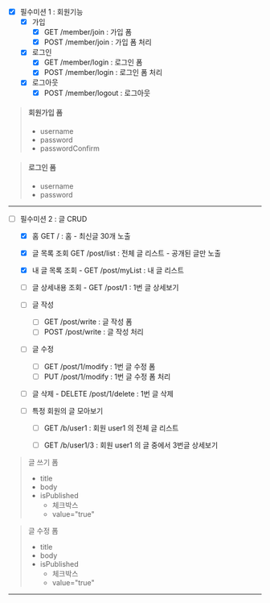 - [x]  필수미션 1 : 회원기능   
    - [X] 가입
      - [x] GET /member/join : 가입 폼
      - [x] POST /member/join : 가입 폼 처리

   -[x] 로그인  
     - [x] GET /member/login : 로그인 폼
     - [x] POST /member/login : 로그인 폼 처리

   - [x] 로그아웃
     - [x] POST /member/logout : 로그아웃

>   #### 회원가입 폼  
>   - username
>   - password  
>   - passwordConfirm

> #### 로그인 폼
>   - username  
>   - password

<hr>

- [ ] 필수미션 2 : 글 CRUD  
  - [x] 홈 GET / : 홈 - 최신글 30개 노출

  - [x] 글 목록 조회 GET /post/list : 전체 글 리스트 - 공개된 글만 노출

  - [x] 내 글 목록 조회 -   GET /post/myList : 내 글 리스트

  - [ ] 글 상세내용 조회 -   GET /post/1 : 1번 글 상세보기
 
  - [ ] 글 작성
    - [ ] GET /post/write : 글 작성 폼
    - [ ] POST /post/write : 글 작성 처리

  - [ ] 글 수정
    - [ ] GET /post/1/modify : 1번 글 수정 폼
    - [ ] PUT /post/1/modify : 1번 글 수정 폼 처리

  - [ ] 글 삭제 -  DELETE /post/1/delete : 1번 글 삭제

  - [ ] 특정 회원의 글 모아보기
    - [ ] GET /b/user1 : 회원 user1 의 전체 글 리스트
    - [ ] GET /b/user1/3 : 회원 user1 의 글 중에서 3번글 상세보기


>글 쓰기 폼
> - title
> - body
> - isPublished
>   - 체크박스
>   - value="true"

>글 수정 폼
> - title
> - body
> - isPublished
>   - 체크박스
>   - value="true"
<hr>